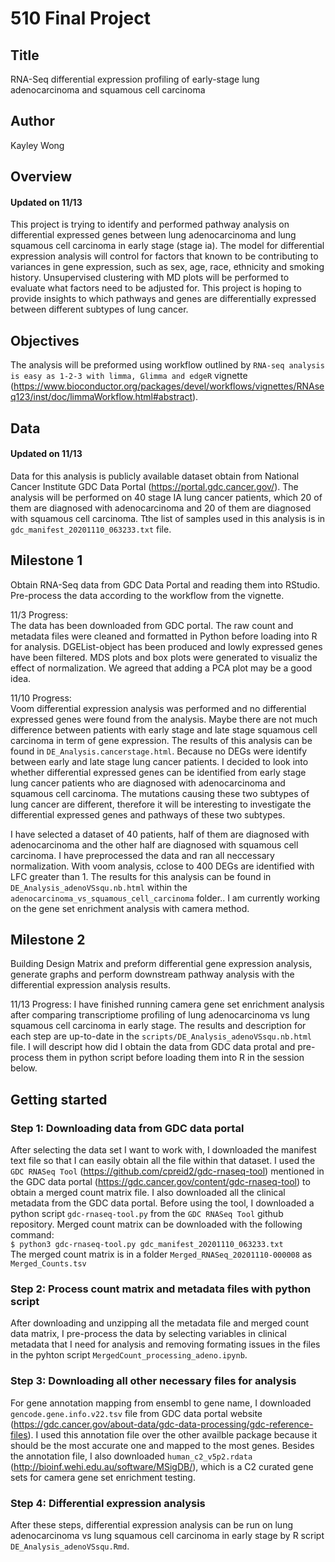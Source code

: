 # 510 Final Project  

## Title   
RNA-Seq differential expression profiling of early-stage lung adenocarcinoma and squamous cell carcinoma

## Author  
Kayley Wong

## Overview
#### Updated on 11/13   

This project is trying to identify and performed pathway analysis on differential expressed genes between lung adenocarcinoma and lung squamous cell carcinoma in early stage (stage ia). The model for differential expression analysis will control for factors that known to be contributing to variances in gene expression, such as sex, age, race, ethnicity and smoking history. Unsupervised clustering  with MD plots will be performed to evaluate what factors need to be adjusted for. This project is hoping to provide insights to which pathways and genes are differentially expressed between different subtypes of lung cancer.  

## Objectives
The analysis will be preformed using workflow outlined by `RNA-seq analysis is easy as 1-2-3 with limma, Glimma and edgeR` vignette (https://www.bioconductor.org/packages/devel/workflows/vignettes/RNAseq123/inst/doc/limmaWorkflow.html#abstract). 

## Data
#### Updated on 11/13 
Data for this analysis is publicly available dataset obtain from National Cancer Institute GDC Data Portal (https://portal.gdc.cancer.gov/). The analysis will be performed on 40 stage IA lung cancer patients, which 20 of them are diagnosed with adenocarcinoma and 20 of them are diagnosed with squamous cell carcinoma. Tthe list of samples used in this analysis is in `gdc_manifest_20201110_063233.txt` file. 

## Milestone 1
Obtain RNA-Seq data from GDC Data Portal and reading them into RStudio. Pre-process the data according to the workflow from the vignette. 

11/3 Progress:   
The data has been downloaded from GDC portal. The raw count and metadata files were cleaned and formatted in Python before loading into R for analysis. DGEList-object has been produced and lowly expressed genes have been filtered. MDS plots and box plots were generated to visualiz the effect of normalization. We agreed that adding a PCA plot may be a good idea.   

11/10 Progress:  
Voom differential expression analysis was performed and no differential expressed genes were found from the analysis. Maybe there are not much difference between patients with early stage and late stage squamous cell carcinoma in term of gene expression. The results of this analysis can be found in `DE_Analysis.cancerstage.html`. Because no DEGs were identify between early and late stage lung cancer patients. I decided to look into whether differential expressed genes can be identified from early stage lung cancer patients who are diagnosed with adenocarcinoma and squamous cell carcinoma. The mutations causing these two subtypes of lung cancer are different, therefore it will be interesting to investigate the differential expressed genes and pathways of these two subtypes.  

I have selected a dataset of 40 patients, half of them are diagnosed with adenocarcinoma and the other half are diagnosed with squamous cell carcinoma. I have preprocessed the data and ran all neccessary normalization. With voom analysis, cclose to 400 DEGs are identified with LFC greater than 1. The results for this analysis can be found in `DE_Analysis_adenoVSsqu.nb.html` within the `adenocarcinoma_vs_squamous_cell_carcinoma` folder.. I am currently working on the gene set enrichment analysis with camera method.      



## Milestone 2
Building Design Matrix and preform differential gene expression analysis, generate graphs and perform downstream pathway analysis with the differential expression analysis results.

11/13 Progress: 
I have finished running camera gene set enrichment analysis after comparing transcriptiome profiling of lung adenocarcinoma vs lung squamous cell carcinoma in early stage. The results and description for each step are up-to-date in the `scripts/DE_Analysis_adenoVSsqu.nb.html` file. I will descript how did I obtain the data from GDC data protal and pre-process them in python script before loading them into R in the session below.    

## Getting started
### Step 1: Downloading data from GDC data portal    
After selecting the data set I want to work with, I downloaded the manifest text file so that I can easily obtain all the file within that dataset. I used the `GDC RNASeq Tool` (https://github.com/cpreid2/gdc-rnaseq-tool) mentioned in the GDC data portal (https://gdc.cancer.gov/content/gdc-rnaseq-tool) to obtain a merged count matrix file. I also downloaded all the clinical metadata from the GDC data portal. Before using the tool, I downloaded a python script `gdc-rnaseq-tool.py` from the `GDC RNASeq Tool` github repository. Merged count matrix can be downloaded with the following command:    
`$ python3 gdc-rnaseq-tool.py gdc_manifest_20201110_063233.txt`      
The merged count matrix is in a folder `Merged_RNASeq_20201110-000008` as `Merged_Counts.tsv`    
    
### Step 2: Process count matrix and metadata files with python script     
After downloading and unzipping all the metadata file and merged count data matrix, I pre-process the data by selecting variables in clinical metadata that I need for analysis and removing formating issues in the files in the pyhton script `MergedCount_processing_adeno.ipynb`.    
    
### Step 3: Downloading all other necessary files for analysis     
For gene annotation mapping from ensembl to gene name, I downloaded `gencode.gene.info.v22.tsv` file from GDC data portal website (https://gdc.cancer.gov/about-data/gdc-data-processing/gdc-reference-files). I used this annotation file over the other availble package because it should be the most accurate one and mapped to the most genes. Besides the annotation file, I also downloaded `human_c2_v5p2.rdata` (http://bioinf.wehi.edu.au/software/MSigDB/), which is a C2 curated gene sets for camera gene set enrichment testing.      
      
### Step 4: Differential expression analysis   
After these steps, differential expression analysis can be run on lung adenocarcinoma vs lung squamous cell carcinoma in early stage by R script `DE_Analysis_adenoVSsqu.Rmd`.    
   

   
